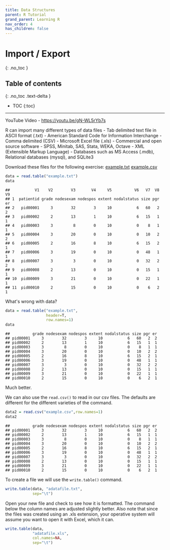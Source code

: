 ```yaml
---
title: Data Structures
parent: R Tutorial
grand_parent: Learning R
nav_order: 4
has_children: false
---
```


# Import / Export
{: .no_toc }


## Table of contents
{: .no_toc .text-delta }

- TOC
{:toc}

---

YouTube Video - <https://youtu.be/gN-WL5rYb7s>

R can import many different types of data files - Tab delimited text file in ASCII format (.txt) - American Standard Code for Information Interchange - Comma delimited (CSV) - Microsoft Excel file (.xls) - Commercial and open source software - SPSS, Minitab, SAS, Stata, WEKA, Octave - XML (Extensible Markup Language) - Databases such as MS Access (.mdb), Relational databases (mysql), and SQLite3

Download these files for the following exercise: [example.txt](example.txt) [example.csv](example.csv)

``` r
data = read.table("example.txt")
data
```

    ##           V1    V2        V3       V4     V5          V6   V7  V8 V9
    ## 1  patientid grade nodesexam nodespos extent nodalstatus size pgr er
    ## 2   pid00001     3        32        3     10           6   60   2  2
    ## 3   pid00002     2        13        1     10           6   15   1  1
    ## 4   pid00003     3         8        0     10           0    8   1  1
    ## 5   pid00004     3        20        0     10           0   10   2  2
    ## 6   pid00005     2        16        8     10           6   15   2  1
    ## 7   pid00006     3        19        0     10           0   48   1  1
    ## 8   pid00007     3         3        0     10           0   32   2  2
    ## 9   pid00008     2        13        0     10           0   15   1  1
    ## 10  pid00009     3        21        0     10           0   22   1  1
    ## 11  pid00010     2        15        0     10           0    6   2  1

What's wrong with data?

``` r
data = read.table("example.txt",
                  header=T,
                  row.names=1)
data
```

    ##          grade nodesexam nodespos extent nodalstatus size pgr er
    ## pid00001     3        32        3     10           6   60   2  2
    ## pid00002     2        13        1     10           6   15   1  1
    ## pid00003     3         8        0     10           0    8   1  1
    ## pid00004     3        20        0     10           0   10   2  2
    ## pid00005     2        16        8     10           6   15   2  1
    ## pid00006     3        19        0     10           0   48   1  1
    ## pid00007     3         3        0     10           0   32   2  2
    ## pid00008     2        13        0     10           0   15   1  1
    ## pid00009     3        21        0     10           0   22   1  1
    ## pid00010     2        15        0     10           0    6   2  1

Much better.

We can also use the `read.csv()` to read in our csv files. The defaults are different for the different varieties of the command.

``` r
data2 = read.csv("example.csv",row.names=1)
data2
```

    ##          grade nodesexam nodespos extent nodalstatus size pgr er
    ## pid00001     3        32        3     10           6   60   2  2
    ## pid00002     2        13        1     10           6   15   1  1
    ## pid00003     3         8        0     10           0    8   1  1
    ## pid00004     3        20        0     10           0   10   2  2
    ## pid00005     2        16        8     10           6   15   2  1
    ## pid00006     3        19        0     10           0   48   1  1
    ## pid00007     3         3        0     10           0   32   2  2
    ## pid00008     2        13        0     10           0   15   1  1
    ## pid00009     3        21        0     10           0   22   1  1
    ## pid00010     2        15        0     10           0    6   2  1

To create a file we will use the `write.table()` command.

``` r
write.table(data, "adatafile.txt",
            sep="\t")
```

Open your new file and check to see how it is formatted. The command below the column names are adjusted slightly better. Also note that since the files was created using an .xls extension, your operative system will assume you want to open it with Excel, which it can.

``` r
write.table(data,
            "adatafile.xls",
            col.names=NA,
            sep="\t")
```
